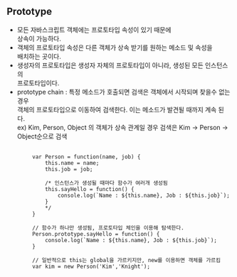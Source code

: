## Prototype
- 모든 자바스크립트 객체에는 프로토타입 속성이 있기 때문에 <br>
상속이 가능하다.
- 객체의 프로토타입 속성은 다른 객체가 상속 받기를 원하는 메소드 및 속성을 <br>
배치하는 곳이다.
- 생성자의 프로토타입은 생성자 자체의 프로토타입이 아니라, 생성된 모든 인스턴스의 <br>
프로토타입이다.
- prototype chain : 특정 메소드가 호출되면 검색은 객체에서 시작되며 찾을수 없는 경우<br>
객체의 프로토타입으로 이동하여 검색한다. 이는 메소드가 발견될 때까지 계속 된다.<br>
ex) Kim, Person, Object 의 객체가 상속 관계일 경우 검색은 Kim -> Person -> Object순으로 검색

<pre>
    <code>
        var Person = function(name, job) {
            this.name = name;
            this.job = job;

            /* 인스턴스가 생성될 때마다 함수가 여러개 생성됨
            this.sayHello = function() {
                console.log(`Name : ${this.name}, Job : ${this.job}`);
            } 
            */
        }

        // 함수가 하나만 생성됨, 프로토타입 체인을 이용해 탐색한다.
        Person.prototype.sayHello = function() {
            console.log(`Name : ${this.name}, Job : ${this.job}`);
        }

        // 일반적으로 this는 global을 가르키지만, new를 이용하면 객체를 가르킴
        var kim = new Person('Kim','Knight');
    </code>
</pre>
